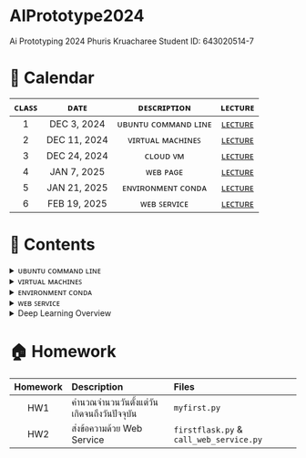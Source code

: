 # AIPrototype2024
Ai Prototyping 2024 Phuris Kruacharee Student ID: 643020514-7

# 📅 Calendar
|  ᴄʟᴀꜱꜱ  |     ᴅᴀᴛᴇ      |               ᴅᴇꜱᴄʀɪᴘᴛɪᴏɴ                        | ʟᴇᴄᴛᴜʀᴇ  | 
|:-------:|:-------------:|:-----------------------------------------------:|:---------:|
|   1     |  DEC 3, 2024  | ᴜʙᴜɴᴛᴜ ᴄᴏᴍᴍᴀɴᴅ ʟɪɴᴇ                         | [ʟᴇᴄᴛᴜʀᴇ]() |
|   2     |  DEC 11, 2024 | ᴠɪʀᴛᴜᴀʟ ᴍᴀᴄʜɪɴᴇꜱ                            | [ʟᴇᴄᴛᴜʀᴇ]() |
|   3     |  DEC 24, 2024 | ᴄʟᴏᴜᴅ ᴠᴍ                                  | [ʟᴇᴄᴛᴜʀᴇ]() |
|   4     |  JAN 7, 2025  | ᴡᴇʙ ᴘᴀɢᴇ                                 | [ʟᴇᴄᴛᴜʀᴇ]() |
|   5     |  JAN 21, 2025 | ᴇɴᴠɪʀᴏɴᴍᴇɴᴛ ᴄᴏɴᴅᴀ                         | [ʟᴇᴄᴛᴜʀᴇ]() |
|   6     |  FEB 19, 2025 | ᴡᴇʙ ꜱᴇʀᴠɪᴄᴇ                              | [ʟᴇᴄᴛᴜʀᴇ]() |


# 💼 Contents
<details> 
  <summary> ᴜʙᴜɴᴛᴜ ᴄᴏᴍᴍᴀɴᴅ ʟɪɴᴇ </summary>
  
## 👨🏻‍💻 Command Line พื้นฐานบน Ubuntu
## 1. คำสั่งพื้นฐาน
* list ทุกๆ file/folder ที่อยู่ใน folder ปัจจุบัน
  ```
  $ls
  ```
  ```
  $ls -{option}
  #ex
  $ls -ltr # บอกรายบละเอียดไฟล์
  ```
* ระบุตำแหน่งปัจจุบันที่เราอยู่ในระบบ
  ```
  $pwd
  ```  
## 2. การจัดการ Folder และ File
* create folder
  ```
  $mkdir {foldername}
  ```
* create file 
  ```
  $vi {filename}  # สร้างและเปิดไฟล์ขึ้นมาแก้ไข
  $vi {filename.py} # python file
  #กด i เพื่อแก้ไข
  #กด esc + :wq (ออกแบบ save สิ่งที่เราพิมพ์เข้าไป)
  #กด esc + :q! (ออกแบบไม่ save สิ่งที่อัปลงไป)
  ```
  เวลาจะพิมพ์ กด ***i*** แล้วมันจะขึ้นว่า ***INSERT*** แล้วถึงพิมพ์ได้
  หลังจากนั้นเมื่อพิมพ์เสร็จต้องการที่จะบันทึกให้กด ***esc*** แล้วพิมพ์ **:wq** (write and quit)
* เปิดไฟล์ขึ้นมาดูที่เขียนเฉยๆ
  ```
  $cat {filename}
  ```
* run code Python 
  ```
  $python {filename.py}
  ```
* delete folder
  ```
  $rm -R {foldername}
  ```
* delete file
  ```
  $rm {filename}
  ```
* เปลี่ยนชื่อ file
  ```
  $mv {file เดิม} {file ใหม่}
  $mv ./{file เดิม} ./{file ใหม่}
  # $mv file1 filex # เปลี่ยนชื่อจาก file1 เป็น filex
  ```
* change directory (เข้าไปในfolder)
  ```
  $cd {foldername}
  ```
* ออกจาก folder
  ```
  $cd # home
  $cd ~ # home
  $cd .. # ออกมา 1 step
  $cd ../.. # ออกมา 2 step
  ```
## 3. การ copy และการย้าย file/folder
ที่อยู่ของ File/Folder ในตอนสุดท้าย

![output](https://github.com/user-attachments/assets/a87cd1dc-052c-4afb-bd53-7564c947696f)

* หลักการ
  ```
  $cp {ที่อยู่ต้นทางของ file/folder ที่ต้องการคัดลอก} {ที่อยู่ปลายทางที่ต้องการที่จะคัดลอก file/folder ไป}
  $mv {ที่อยู่ต้นทางของ file/folder ที่ต้องการย้าย} {ที่อยู่ปลายทางที่ต้องการที่จะย้าย file/folder ไป}
  ```
* Copy file
  ```
  $cp ./filex ~/testfolder1/testfolder1_1/. # ~ กลับไปที่ home ก่อน
  ```
  ```
  # copy file1 in testfolder1 to testfolder1_1_1
  $cp ./file1 ./testfolder1_1/testfolder1_1_1/.
  # cp ที่นี่/ชื่อไฟล์ ที่นี่/เข้าไปที่1_1/เข้าไปที่1_1_1/เอาไว้ตรงนี้
  ```
* Copy and change the file name
  คัดลอกไฟล์ 1 ไปที่ testfolder1_1_1 โดยให้มีชื่อว่า file2
  ```
  $cp ./file1 ./testfolder1_1/testfolder1_1_1/file2
  ```
* Copy folder
  ```
  # copy folder + change folder name แต่เอาไว้ที่เดิม
  $cp -R ./testfolder1_1_1 ./testfolder1_1_2
  ```
* Move file
  ```
  $ mv ./filex ~/testfolder2/. # ~ home
  $ mv ./filex ../../../testfolder2/.
  ```
# ยกเลิกคำสั่ง
> ctrl+c

# ขั้นตอนการสร้างไฟล์ด้วย vi

    เข้าสู่โหมดแก้ไข:
        เมื่อเปิดไฟล์ใหม่ขึ้นมาใน vi คุณจะอยู่ในโหมดปกติ (Normal Mode) ซึ่งไม่สามารถพิมพ์ข้อความได้ทันที
        กดปุ่ม i (Insert) เพื่อเข้าสู่โหมดแก้ไข (Insert Mode)

    พิมพ์ข้อความ:
        ตอนนี้คุณสามารถพิมพ์ข้อความในไฟล์ได้ เช่น:

    This is a new file.

บันทึกไฟล์:

    กดปุ่ม Esc เพื่อออกจากโหมดแก้ไข (กลับสู่ Normal Mode)
    พิมพ์ :w แล้วกด Enter เพื่อบันทึกไฟล์

ออกจากโปรแกรม vi:

    หากต้องการบันทึกและออกจากโปรแกรมพร้อมกัน:
        พิมพ์ :wq แล้วกด Enter
    หากต้องการออกโดยไม่บันทึก:
        พิมพ์ :q! แล้วกด Enter

# Homework
copy filex in testfolder1_1 to testfolder1_1_2 and change file name to filey
```
cp ./filex ~/testfolder1/testfolder1_1/testfolder1_1_2/filey
```
</details>


<details> 
  <summary> ᴠɪʀᴛᴜᴀʟ ᴍᴀᴄʜɪɴᴇꜱ </summary>

## 🌐 การใช้งาน Azure Virtual Machines (VM)
Azure Virtual Machines เป็นบริการที่สามารถสร้างเครื่องเสมือน (VM) บนคลาวด์ เพื่อใช้ในการพัฒนาและทดสอบแอปพลิเคชันต่าง ๆ  

### 📌 **1. การสร้าง Virtual Machine บน Azure**
1. เข้าไปที่ **Azure Portal** 👉 [https://portal.azure.com](https://portal.azure.com)
2. ไปที่ **Virtual Machines** > **Create** > **Azure Virtual Machine**
3. กำหนดค่า VM:
   - **Resource group**: สร้างหรือเลือก Resource Group
   - **Virtual Machine Name**: ตั้งชื่อ VM เช่น `phu-vm`
   - **Region**: เลือกตำแหน่งเซิร์ฟเวอร์ที่ต้องการ (แนะนำ Southeast Asia)
   - **Image**: เลือก OS เช่น `Ubuntu 20.04 LTS`
   - **Size**: เลือกขนาดของ VM ตามต้องการ
   - **Authentication Type**: 
     - ตั้ง **Username** เช่น `phu`
     - ตั้ง **Passwords** เช่น `P1234`

4. กด **Review + Create** แล้วกด **Create**
5. รอให้ Azure สร้าง VM เสร็จ จากนั้นไปที่ **Virtual Machines > phu-vm** แล้วดู **Public IP Address**

### 🔑 **2. การเข้าใช้งาน Virtual Machine ผ่าน SSH**
เมื่อ VM พร้อมใช้งาน จะสามารถ SSH เข้าไปที่เซิร์ฟเวอร์ได้โดยใช้ IP Address  

#### 🖥 **Linux / macOS / Windows (WSL)**
1. เปิด Terminal หรือ Command Prompt
2. ใช้คำสั่ง SSH เพื่อเข้า VM:
   ```sh
   ssh phu@<your-vm-ip>
</details>



<details> 
  <summary> ᴇɴᴠɪʀᴏɴᴍᴇɴᴛ ᴄᴏɴᴅᴀ </summary>

## 🐍 การใช้งาน Conda Environment เบื้องต้น

### 📌 **1. ติดตั้ง Conda**
 Conda สามารถติดตั้งได้จาก:
- **Miniconda** 👉 [https://docs.conda.io/en/latest/miniconda.html](https://docs.conda.io/en/latest/miniconda.html)
  #### หรือ
- **Anaconda** 👉 [https://www.anaconda.com/products/distribution](https://www.anaconda.com/products/distribution)

ตรวจสอบว่า Conda ติดตั้งสำเร็จหรือไม่:
```sh
conda --version
```

### 📌 **2. การสร้าง Environment ใหม่**

```sh
conda create --name ai_project python=3.9
```
### 📌 **3. การ Activate และ Deactivate Environment**
การ Activate Environment
```sh
conda activate ai_project
```
การ Deactivate Environment
```sh
conda deactivate
```

### 📌 **4. การลบ Environment**

การ การลบ Environment
```sh
conda remove --name ai_project --all
```
</details>



<details> 
  <summary> ᴡᴇʙ ꜱᴇʀᴠɪᴄᴇ </summary>
  
## 💬 Web Service for Messaging

เป็น Web Service ที่สามารถส่งข้อความระหว่างผู้ใช้ได้ โดยประกอบไปด้วย 2 ส่วนหลัก:

1. **สคริปต์ฝั่งผู้ใช้ (call_web_service.py)**: ช่วยให้ผู้ใช้ป้อนข้อความและเลือกผู้รับเพื่อส่งข้อความ
2. **API ฝั่งเซิร์ฟเวอร์ (firstflask.py)**: รับข้อความจากผู้ใช้ บันทึกรายละเอียด และส่งคำตอบกลับไปยืนยันการรับข้อความ

## ส่วนประกอบ

### 1. สคริปต์ฝั่งผู้ใช้ (`call_web_service.py`)

สคริปต์ฝั่งผู้ใช้จะติดต่อกับ API ฝั่งเซิร์ฟเวอร์เพื่อส่งข้อความ โดยมีขั้นตอนดังนี้:

- ผู้ใช้จะป้อนข้อความที่ต้องการส่ง
- ผู้ใช้สามารถเลือกผู้รับได้ 2 คน: Tar หรือ Ploy
- ส่งข้อความที่เลือกไปยังเซิร์ฟเวอร์ผ่านคำขอ HTTP POST

สคริปต์จะส่งข้อมูลต่อไปนี้ไปยังเซิร์ฟเวอร์:
- `msg`: ข้อความที่ผู้ใช้ป้อน
- `ผู้รับ`: ชื่อของผู้รับข้อความ
- `ip`: ที่อยู่ IP ของผู้รับ
- `ผู้ส่ง`: ชื่อของผู้ส่งข้อความ

**Code**:
```python
import requests
import json

# URL ของ API
url = 'http://20.255.61.79:5006/simpleAPI'

# ป้อนข้อความจากผู้ใช้
msg = input("กรุณาป้อนข้อความ: ")

# เลือกคนที่ต้องการส่งข้อความ
print("\nเลือกคนที่ต้องการส่งข้อความ:")
print("1. Tar (IP: 20.255.61.79)")
print("2. Ploy (IP: 13.75.95.136)")

choice = input("กรุณาเลือก 1 หรือ 2: ")

# กำหนด IP และชื่อผู้รับตามตัวเลือก
if choice == '1':
    recipient = "Tar"
    ip = "20.255.61.79"
elif choice == '2':
    recipient = "Ploy"
    ip = "13.75.95.136"
else:
    print("\n[ERROR] ตัวเลือกไม่ถูกต้อง! กรุณาเลือกตัวเลือกที่ถูกต้อง.")
    exit()

# ชื่อผู้ส่ง
sender = "Phu"

# สร้าง dictionary สำหรับข้อมูลที่จะส่งไป
myobj = {
    'message_key': 'message_val',
    'msg': msg,
    'ผู้รับ': recipient,
    'ip': ip,
    'ผู้ส่ง': sender
}

# ส่งคำขอ POST
x = requests.post(url, data=json.dumps(myobj))

# ตรวจสอบผลลัพธ์และแสดงผล
if x.status_code == 200:
    print(f"การส่งข้อความสำเร็จ! คำตอบจาก API: {x.text}")
else:
    print(f"[ERROR] การส่งข้อความล้มเหลว! รหัสสถานะ: {x.status_code}")
```

</details>

<details> 
  <summary> Deep Learning Overview </summary>

# Deep Learning Overview

## Introduction

**Deep Learning** คือ การเพิ่ม **layers** ให้สามารถเรียนรู้ได้เองอัตโนมัติ  
**Activation Function** ทำหน้าที่บีบค่า ไม่ให้ค่าเยอะจนโมเดลระเบิด  

## 1. ลักษณะของ Neural Networks (Neural Networks Characteristics)
![ภาพ](https://github.com/user-attachments/assets/6cdd58c9-fcaa-494b-94d9-da7a4cbb96bb)


- **แรงบันดาลใจ:** เลียนแบบการทำงานของสมองมนุษย์ในการเรียนรู้และแก้ปัญหา  
- **องค์ประกอบ:** ประกอบด้วยโหนด (**neurons**) ที่เชื่อมต่อกันเป็นชั้น (**layers**)  
- **การเรียนรู้:** เรียนรู้จากข้อมูลโดยการปรับค่าน้ำหนัก (**weights**) และค่าไบแอส (**biases**) ระหว่างโหนด  

## 2. พอร์เซปตรอน (Perceptron)
![ภาพ](https://github.com/user-attachments/assets/a46d0c81-ccb5-4594-a53a-d4cf513176bb)

- **หน่วยพื้นฐาน:** เป็นหน่วยประมวลผลพื้นฐานที่สุดของ **Neural Network**  
- **การทำงาน:**  
  1. รับอินพุตหลายค่า  
  2. คูณด้วย **weights** แต่ละค่า  
  3. บวกด้วย **bias**  
  4. ส่งผ่าน **Activation Function** เพื่อให้ได้เอาต์พุต  
- **ข้อจำกัด:** สามารถแก้ปัญหาได้เฉพาะที่ **linear separable** เท่านั้น  

## 3. Artificial Neural Network (ANN)
![ภาพ](https://github.com/user-attachments/assets/91f996c7-4c33-4f2f-8327-bfe900868e63)

- **เครือข่ายประสาทเทียม:** ประกอบด้วยหลายชั้นของ **Perceptron**  
- **Feedforward:** ข้อมูลไหลไปข้างหน้าจากชั้นอินพุตไปยังชั้นเอาต์พุต  
- **Backpropagation:** ใช้ในการปรับค่าน้ำหนักและไบแอสโดยการคำนวณ **gradient** ของฟังก์ชัน **loss**  
- **Activation Functions:** เช่น  
  - **Sigmoid**  
  - **ReLU**  
  - **Tanh**  
  ช่วยให้ ANN สามารถแก้ปัญหา **non-linear** ได้  

## 4. Convolutional Neural Networks (CNN)
![ภาพ](https://github.com/user-attachments/assets/ac24555d-4592-4e55-acc2-60a14c9ac103)

- **ออกแบบมาสำหรับ:** ประมวลผลข้อมูลที่มีโครงสร้างแบบ **Grid** เช่น **รูปภาพ**  
- **Convolutional Layers:** ใช้ **filters** ขนาดเล็กเลื่อนไปบนอินพุตเพื่อตรวจจับ **features**  
- **Feature Maps:** ผลลัพธ์จากการ **convolution** แสดงถึงการตอบสนองของฟิลเตอร์ต่อส่วนต่างๆ ของอินพุต  

## 5. Max Pooling

- **การลดขนาด (Downsampling):** ลดขนาดของ **feature maps** เพื่อลดจำนวนพารามิเตอร์  
- **หลักการ:** เลือกค่าสูงสุดจากแต่ละส่วนของ **feature map**  

## 6. Fully Connected (FC) Layer

- **การเชื่อมต่อแบบเต็ม:** ทุกโหนดในชั้น **FC** เชื่อมต่อกับทุกโหนดในชั้นก่อนหน้า  
- **หน้าที่:** ใช้ในการ **จำแนกประเภท** หรือทำการ **ทำนาย** ขั้นสุดท้าย  

## 7. Flatten Layer

- **การปรับรูปร่าง:** แปลง **feature maps** จาก **convolutional layers** ให้เป็น **เวกเตอร์ 1 มิติ**  
- **หน้าที่:** ใช้เป็นอินพุตให้กับ **Fully Connected Layers**  

## 8. Stride

- **ระยะก้าว:** ระยะที่ **filter** เลื่อนไปในแต่ละครั้งระหว่างการ **convolution**  
- **ผลกระทบ:** ควบคุมขนาดของ **output feature map**  

## 9. Batch Size

- **จำนวนข้อมูล:** จำนวนตัวอย่างข้อมูลที่ใช้ในการคำนวณ **gradient** ในแต่ละ **iteration**  
- **ผลกระทบ:** มีผลต่อ **ความเร็วในการเทรน** และ **ประสิทธิภาพของโมเดล**  

## 10. Dropout

- **เทคนิค Regularization:** สุ่มปิดการทำงานของโหนดบางส่วนในระหว่างการ **เทรน**  
- **หน้าที่:** ป้องกัน **overfitting** โดยบังคับให้โมเดลเรียนรู้ **features ที่ robust** มากขึ้น  

## 11. Freeze Layer

- **การตรึงชั้น:** หยุดการปรับค่าน้ำหนักของบางชั้นในระหว่างการเทรน  
- **การใช้งาน:**  
  - มักใช้ในการ **Transfer Learning**  
  - ใช้ประโยชน์จากความรู้ที่โมเดลได้เรียนรู้มาแล้ว  

## 12. Hierarchical Representations

- **การเรียนรู้ลำดับชั้น:** CNN เรียนรู้ **features** ที่มีความซับซ้อนมากขึ้นในแต่ละชั้น  
- **ตัวอย่าง:** ชั้นแรกอาจเรียนรู้ขอบและมุม, ชั้นต่อมาเรียนรู้รูปร่าง, และชั้นสุดท้ายเรียนรู้ส่วนประกอบของวัตถุ  

## 13. Epoch & Loss

- **Epoch:** จำนวนรอบที่โมเดลได้เห็นข้อมูลทั้งหมดในการเทรน  
- **Loss:** ฟังก์ชันที่วัดความแตกต่างระหว่างผลลัพธ์ที่โมเดลทำนายกับค่าจริง (**ground truth**) ยิ่ง **loss ต่ำ** โมเดลยิ่งแม่นยำ  

---

### 📌 หมายเหตุ
ไฟล์นี้เป็น **คู่มือพื้นฐาน** สำหรับ Deep Learning หากต้องการรายละเอียดเพิ่มเติม สามารถศึกษาเอกสารของ TensorFlow, PyTorch หรือดูตัวอย่างโค้ดจากแหล่งที่มาเพิ่มเติม 📖


  </details>

# 🏠 Homework
| Homework | Description | Files |
|:--------:|:-----------|:------|
| HW1 | คำนวณจำนวนวันตั้งแต่วันเกิดจนถึงวันปัจจุบัน | `myfirst.py` |
| HW2 | ส่งข้อความด้วย Web Service | `firstflask.py` & `call_web_service.py` |
